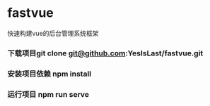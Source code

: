 # fastvue
快速构建vue的后台管理系统框架
### 下载项目git clone git@github.com:YesIsLast/fastvue.git
### 安装项目依赖 npm install
### 运行项目 npm run serve
